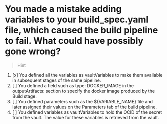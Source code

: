 # You made a mistake adding variables to your build_spec.yaml file, which caused the build pipeline to fail. What could have possibly gone wrong?

> Hint

1. [x] You defined all the variables as vaultVariables to make them available in subsequent stages of the same pipeline.
1. [ ] You defined a field such as type: DOCKER_IMAGE in the outputArtifacts: section to specify the docker image produced by the Build stage.
1. [ ] You defined parameters such as the ${VARIABLE_NAME} file and later assigned their values on the Parameters tab of the build pipeline.
1. [ ] You defined variables as vaultVariables to hold the OCID of the secret from the vault. The value for these variables is retrieved from the vault.